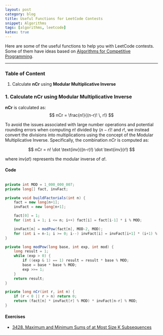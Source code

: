 ```yaml
---
layout: post
category: blog
title: Useful Functions for LeetCode Contests
snippet: Algorithms
tags: [algorithms, leetcode]
katex: true
---
```


Here are some of the useful functions to help you with LeetCode contests. Some of them have ideas based on [Algorithms for Competitive Programming](https://cp-algorithms.com).

---

### Table of Content
1. Calculate **nCr** using **Modular Multiplicative Inverse**

### 1. Calculate nCr using Modular Multiplicative Inverse

**nCr** is calculated as: 
$$
nCr = \frac{n!}{(n-r)! \, r!}
$$

To avoid the issues associated with large number operations and potential rounding errors when computing $n!$ divided by $(n-r)!$ and $r!$, we instead convert the divisions into multiplications using the concept of the Modular Multiplicative Inverse. Specifically, the combination $nCr$ is computed as:

$$
nCr = n! \dot \text{inv}((n-r)!) \dot \text{inv}(r!)
$$

where $\text{inv}(a!)$ represents the modular inverse of $a!$.

#### Code
```java

private int MOD = 1_000_000_007;
private long[] fact, invFact;

private void buildFactorials(int n) {
    fact = new long[n+1];
    invFact = new long[n+1];

    fact[0] = 1;
    for (int i = 1; i <= n; i++) fact[i] = fact[i-1] * i % MOD;

    invFact[n] = modPow(fact[n], MOD-2, MOD);
    for (int i = n-1; i >= 0; i--) invFact[i] = invFact[i+1] * (i+1) % MOD;
}

private long modPow(long base, int exp, int mod) {
    long result = 1;
    while (exp > 0) {
        if ((exp & 1) == 1) result = result * base % MOD;
        base = base * base % MOD;
        exp >>= 1;
    }
    return result;
}

private long nCr(int r, int n) {
    if (r < 0 || r > n) return 0;
    return (fact[n] * invFact[r] % MOD) * invFact[n-r] % MOD;
}

```

#### Exercises
- [3428. Maximum and Minimum Sums of at Most Size K Subsequences](https://leetcode.com/problems/maximum-and-minimum-sums-of-at-most-size-k-subsequences/description/)
